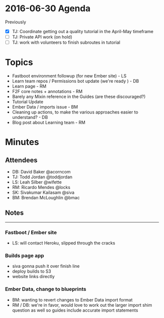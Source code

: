 # 2016-06-30 Agenda

Previously

- [x] TJ: Coordinate getting out a quality tutorial in the April-May timeframe
- [ ] TJ: Private API work (on hold)
- [ ] TJ: work with volunteers to finish subroutes in tutorial

# Topics

- Fastboot environment followup (for new Ember site) - LS
- Learn team repos / Permissions bot update (we're ready ) - DB
- Learn page - RM
- F2F core notes + annotations - RM
- Barely any Mixin reference in the Guides (are these discouraged?)
- Tutorial Update
- Ember Data / imports issue - BM
- Cleaning up actions, to make the various approaches easier to understand? - DB
- Blog post about Learning team - RM

# Minutes

## Attendees

- DB: David Baker @acorncom
- TJ: Todd Jordan @toddjordan
- LS: Leah Silber @wifette
- RM: Ricardo Mendes @locks
- SK: Sivakumar Kailasam @siva
- BM: Brendan McLoughlin @bmac

## Notes

---

### Fastboot / Ember site

- LS: will contact Heroku, slipped through the cracks

### Builds page app

- siva gonna push it over finish line
- deploy builds to S3
- website links directly

### Ember Data, change to blueprints

- BM: wanting to revert changes to Ember Data import format
- RM / DB: we're in favor, would love to work out the larger import shim question as well so guides include accurate import statements
